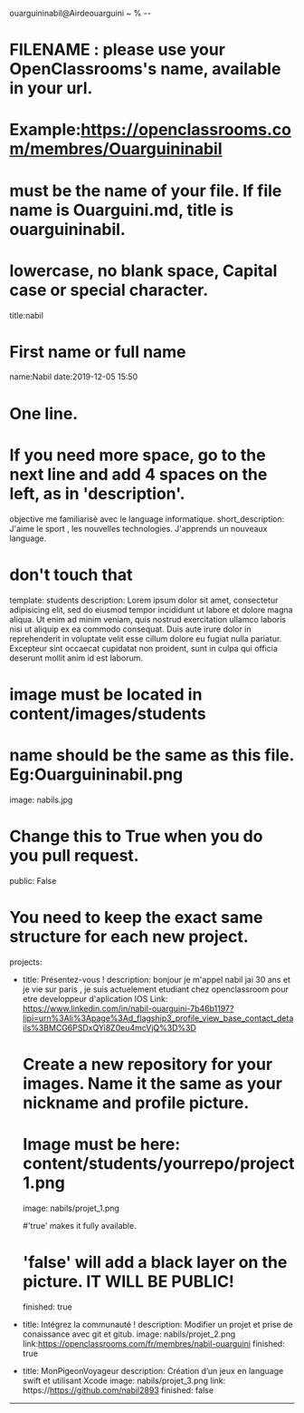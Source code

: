 ouarguininabil@Airdeouarguini ~ % --       

# FILENAME : please use your OpenClassrooms's name, available in your url.
# Example:https://openclassrooms.com/membres/Ouarguininabil
# must be the name of your file. If file name is Ouarguini.md, title is ouarguininabil.
# lowercase, no blank space, Capital case or special character.
title:nabil

# First name or full name
name:Nabil
date:2019-12-05 15:50

# One line.
# If you need more space, go to the next line and add 4 spaces on the left, as in 'description'.
objective me familiarisè avec le language informatique.
short_description: J'aime le sport , les nouvelles technologies. J'apprends un nouveaux language.

# don't touch that
template: students
description:
    Lorem ipsum dolor sit amet, consectetur adipisicing elit, sed do eiusmod
    tempor incididunt ut labore et dolore magna aliqua. Ut enim ad minim veniam,
    quis nostrud exercitation ullamco laboris nisi ut aliquip ex ea commodo
    consequat. Duis aute irure dolor in reprehenderit in voluptate velit esse
    cillum dolore eu fugiat nulla pariatur. Excepteur sint occaecat cupidatat non
    proident, sunt in culpa qui officia deserunt mollit anim id est laborum.

# image must be located in content/images/students
# name should be the same as this file. Eg:Ouarguininabil.png
image: nabils.jpg

# Change this to True when you do you pull request.
public: False

# You need to keep the exact same structure for each new project.
projects:
  - title: Présentez-vous !
    description: bonjour je m'appel nabil jai 30 ans et je vie sur paris , je suis actuelement etudiant chez openclassroom pour etre developpeur d'aplication IOS                                                                                  Link: https://www.linkedin.com/in/nabil-ouarguini-7b46b1197?lipi=urn%3Ali%3Apage%3Ad_flagship3_profile_view_base_contact_details%3BMCG6PSDxQYi8Z0eu4mcVjQ%3D%3D
    # Create a new repository for your images. Name it the same as your nickname and profile picture.
    # Image must be here: content/students/yourrepo/project1.png
    image: nabils/projet_1.png
    
    #'true' makes it fully available.
    # 'false' will add a black layer on the picture. IT WILL BE PUBLIC!
    finished: true
  - title: Intégrez la communauté !
    description: Modifier un projet et prise de conaissance avec git et gitub.
    image: nabils/projet_2.png
    link:https://openclassrooms.com/fr/membres/nabil-ouarguini
    finished: true
  - title:  MonPigeonVoyageur
    description: Création d’un jeux en language swift   et utilisant Xcode
    image: nabils/projet_3.png
    link: https://https://github.com/nabil2893
    finished: false
---



